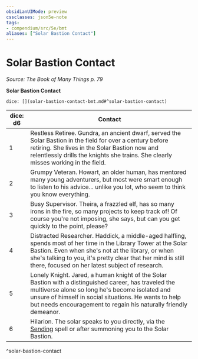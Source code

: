 ```yaml
---
obsidianUIMode: preview
cssclasses: json5e-note
tags:
- compendium/src/5e/bmt
aliases: ["Solar Bastion Contact"]
---
```

# Solar Bastion Contact
*Source: The Book of Many Things p. 79* 

**Solar Bastion Contact**

`dice: [](solar-bastion-contact-bmt.md#^solar-bastion-contact)`

| dice: d6 | Contact |
|----------|---------|
| 1 | Restless Retiree. Gundra, an ancient dwarf, served the Solar Bastion in the field for over a century before retiring. She lives in the Solar Bastion now and relentlessly drills the knights she trains. She clearly misses working in the field. |
| 2 | Grumpy Veteran. Howart, an older human, has mentored many young adventurers, but most were smart enough to listen to his advice... unlike you lot, who seem to think you know everything. |
| 3 | Busy Supervisor. Theira, a frazzled elf, has so many irons in the fire, so many projects to keep track of! Of course you're not imposing, she says, but can you get quickly to the point, please? |
| 4 | Distracted Researcher. Haddick, a middle-aged halfling, spends most of her time in the Library Tower at the Solar Bastion. Even when she's not at the library, or when she's talking to you, it's pretty clear that her mind is still there, focused on her latest subject of research. |
| 5 | Lonely Knight. Jared, a human knight of the Solar Bastion with a distinguished career, has traveled the multiverse alone so long he's become isolated and unsure of himself in social situations. He wants to help but needs encouragement to regain his naturally friendly demeanor. |
| 6 | Hilarion. The solar speaks to you directly, via the [Sending](/Systems/5e/spells/sending.md) spell or after summoning you to the Solar Bastion. |
^solar-bastion-contact